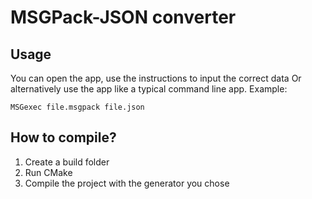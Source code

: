 # MSGPack-JSON converter
## Usage
You can open the app, use the instructions to input the correct data
Or alternatively use the app like a typical command line app. Example:
```batch
MSGexec file.msgpack file.json
```
## How to compile?
1. Create a build folder
2. Run CMake
3. Compile the project with the generator you chose
